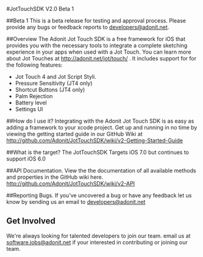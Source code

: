 
#JotTouchSDK V2.0 Beta 1

##Beta 1
This is a beta release for testing and approval process. Please provide any bugs or feedback reports to developers@adonit.net.

##Overview
The Adonit Jot Touch SDK is a free framework for iOS that provides you with the necessary tools to integrate a complete sketching experience in your apps when used with a Jot Touch. You can learn more about Jot Touches at http://adonit.net/jot/touch/ . It includes support for for the following features:

- Jot Touch 4 and Jot Script Styli.
- Pressure Sensitivity (JT4 only)
- Shortcut Buttons (JT4 only)
- Palm Rejection
- Battery level
- Settings UI


##How do I use it?
Integrating with the Adonit Jot Touch SDK is as easy as adding a framework to your xcode project. Get up and running in no time by viewing the getting started guide in our GitHub Wiki at 
http://github.com/Adonit/JotTouchSDK/wiki/v2-Getting-Started-Guide

##What is the target?
The JotTouchSDK Targets iOS 7.0 but continues to support iOS 6.0

##API Documentation.
View the the documentation of all available methods and properties in the GitHub wiki here. 
http://github.com/Adonit/JotTouchSDK/wiki/v2-API

##Reporting Bugs.
If you’ve uncovered a bug or have any feedback let us know by sending us an email to developers@adonit.net

## Get Involved
We're always looking for talented developers to join our team. email us at software.jobs@adonit.net if your interested in contributing or joining our team. 
